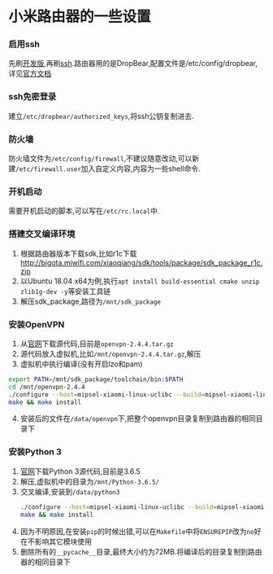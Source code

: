 # 小米路由器的一些设置
### 启用ssh
先刷[开发版](http://www1.miwifi.com/miwifi_download.html),再刷[ssh](https://d.miwifi.com/rom/ssh).路由器用的是DropBear,配置文件是/etc/config/dropbear,详见[官方文档](http://wiki.openwrt.org/doc/uci/dropbear)
### ssh免密登录
建立`/etc/dropbear/authorized_keys`,将ssh公钥复制进去.
### 防火墙
防火墙文件为`/etc/config/firewall`,不建议随意改动,可以新建`/etc/firewall.user`加入自定义内容,内容为一些shell命令.
### 开机启动
需要开机启动的脚本,可以写在`/etc/rc.local`中.
### 搭建交叉编译环境
1. 根据路由器版本下载sdk,比如r1c下载 http://bigota.miwifi.com/xiaoqiang/sdk/tools/package/sdk_package_r1c.zip
2. 以Ubuntu 18.04 x64为例,执行`apt install build-essential cmake unzip zlib1g-dev -y`等安装工具链
3. 解压sdk_package,路径为`/mnt/sdk_package`
### 安装OpenVPN
1. 从[官网](https://openvpn.net/index.php/open-source/downloads.html)下载源代码,目前是`openvpn-2.4.4.tar.gz`
2. 源代码放入虚拟机,比如`/mnt/openvpn-2.4.4.tar.gz`,解压
3. 虚拟机中执行编译(没有开启lzo和pam)
```bash
export PATH=/mnt/sdk_package/toolchain/bin:$PATH
cd /mnt/openvpn-2.4.4
./configure --host=mipsel-xiaomi-linux-uclibc --build=mipsel-xiaomi-linux --prefix=/data/openvpn --disable-lzo --disable-plugin-auth-pam LDFLAGS="-L/mnt/sdk_package/lib" CPPFLAGS="-I/mnt/sdk_package/include"
make && make install
```
4. 安装后的文件在`/data/openvpn`下,把整个openvpn目录复制到路由器的相同目录下
### 安装Python 3
1. [官网](https://www.python.org/ftp/python/3.6.5/Python-3.6.5.tar.xz)下载Python 3源代码,目前是3.6.5
2. 解压,虚拟机中的目录为`/mnt/Python-3.6.5/`
3. 交叉编译,安装到`/data/python3`
    ```bash
    ./configure --host=mipsel-xiaomi-linux-uclibc --build=mipsel-xiaomi-linux --prefix=/data/python3 --disable-ipv6 ac_cv_file__dev_ptmx="no" ac_cv_file__dev_ptc="no" --disable-shared LDFLAGS="-s -L/mnt/sdk_package/lib" CPPFLAGS="-I/mnt/sdk_package/include"
    make && make install
    ```
4. 因为不明原因,在安装`pip`的时候出错,可以在`Makefile`中将`ENSUREPIP`改为`no`好在不影响其它模块使用
5. 删除所有的`__pycache__`目录,最终大小约为72MB.将编译后的目录复制到路由器的相同目录下